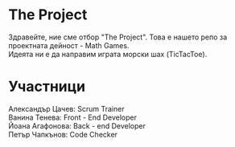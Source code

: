 # The Project
Здравейте, ние сме отбор "The Project". Това е нашето репо за проектната дейност - Math Games.   
Идеята ни е да направим играта морски шах (TicTacToe).
# Участници
Александър Цачев: Scrum Trainer  
Ванина Тенева: Front - End Developer  
Йоана Агафонова: Back - end Developer  
Петър Чапкънов: Code Checker  
